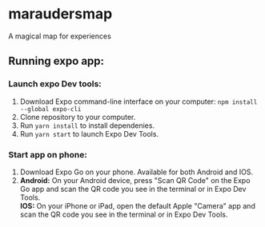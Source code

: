 # maraudersmap
A magical map for experiences


## Running expo app:
### Launch expo Dev tools:
1. Download Expo command-line interface on your computer: 
    `npm install --global expo-cli`
2. Clone repository to your computer. 
3. Run `yarn install` to install dependenies.
4. Run `yarn start` to launch Expo Dev Tools.

### Start app on phone:
1. Download Expo Go on your phone. Available for both Android and IOS. 
2. **Android:**
On your Android device, press "Scan QR Code" on the Expo Go app and scan the QR code you see in the terminal or in Expo Dev Tools. \
**IOS:**
On your iPhone or iPad, open the default Apple "Camera" app and scan the QR code you see in the terminal or in Expo Dev Tools.



